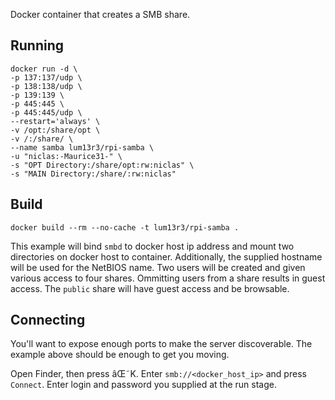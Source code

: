 Docker container that creates a SMB share.

## Running

```
docker run -d \
-p 137:137/udp \
-p 138:138/udp \
-p 139:139 \
-p 445:445 \
-p 445:445/udp \
--restart='always' \
-v /opt:/share/opt \
-v /:/share/ \
--name samba lum13r3/rpi-samba \
-u "niclas:-Maurice31-" \
-s "OPT Directory:/share/opt:rw:niclas" \
-s "MAIN Directory:/share/:rw:niclas"
```

## Build
```
docker build --rm --no-cache -t lum13r3/rpi-samba .
```

This example will bind `smbd` to docker host ip address
and mount two directories on docker host to container.
Additionally, the supplied hostname will be used for the NetBIOS name.
Two users will be created and given various access to four shares.
Ommitting users from a share results in guest access.
The `public` share will have guest access and be browsable.

## Connecting
You'll want to expose enough ports to make the server discoverable.
The example above should be enough to get you moving.

Open Finder, then press âŒ˜K. Enter `smb://<docker_host_ip>`
and press `Connect`.
Enter login and password you supplied at the run stage.
